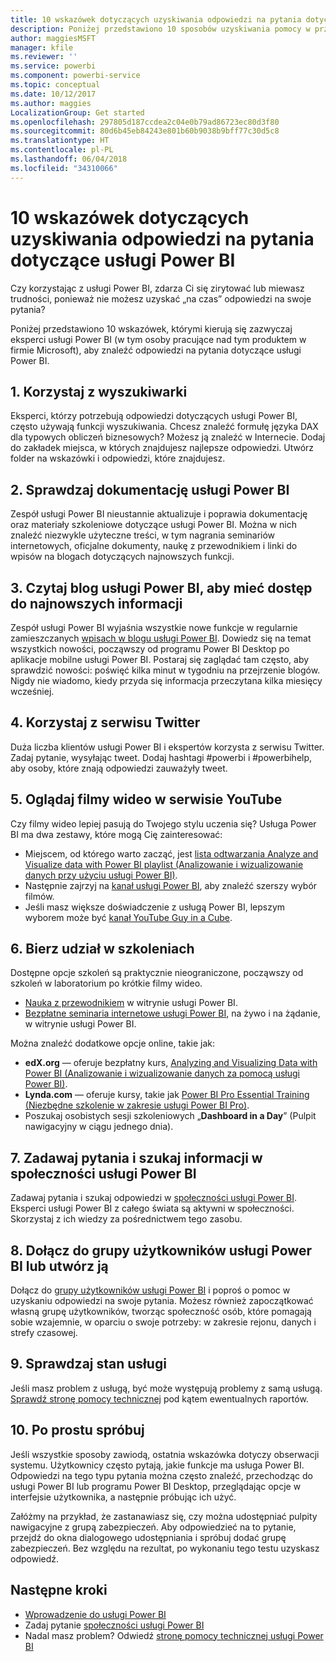 ```yaml
---
title: 10 wskazówek dotyczących uzyskiwania odpowiedzi na pytania dotyczące usługi Power BI
description: Poniżej przedstawiono 10 sposobów uzyskiwania pomocy w przypadku pytań dotyczących sposobu działania usługi Power BI
author: maggiesMSFT
manager: kfile
ms.reviewer: ''
ms.service: powerbi
ms.component: powerbi-service
ms.topic: conceptual
ms.date: 10/12/2017
ms.author: maggies
LocalizationGroup: Get started
ms.openlocfilehash: 297805d187ccdea2c04e0b79ad86723ec80d3f80
ms.sourcegitcommit: 80d6b45eb84243e801b60b9038b9bff77c30d5c8
ms.translationtype: HT
ms.contentlocale: pl-PL
ms.lasthandoff: 06/04/2018
ms.locfileid: "34310066"
---
```

# <a name="10-tips-for-getting-help-with-your-power-bi-questions"></a>10 wskazówek dotyczących uzyskiwania odpowiedzi na pytania dotyczące usługi Power BI
Czy korzystając z usługi Power BI, zdarza Ci się zirytować lub miewasz trudności, ponieważ nie możesz uzyskać „na czas” odpowiedzi na swoje pytania? 

Poniżej przedstawiono 10 wskazówek, którymi kierują się zazwyczaj eksperci usługi Power BI (w tym osoby pracujące nad tym produktem w firmie Microsoft), aby znaleźć odpowiedzi na pytania dotyczące usługi Power BI.

## <a name="1-use-a-search-engine"></a>1. Korzystaj z wyszukiwarki
Eksperci, którzy potrzebują odpowiedzi dotyczących usługi Power BI, często używają funkcji wyszukiwania. Chcesz znaleźć formułę języka DAX dla typowych obliczeń biznesowych? Możesz ją znaleźć w Internecie. Dodaj do zakładek miejsca, w których znajdujesz najlepsze odpowiedzi. Utwórz folder na wskazówki i odpowiedzi, które znajdujesz.


## <a name="2-check-the-power-bi-documentation"></a>2. Sprawdzaj dokumentację usługi Power BI
Zespół usługi Power BI nieustannie aktualizuje i poprawia dokumentację oraz materiały szkoleniowe dotyczące usługi Power BI. Można w nich znaleźć niezwykle użyteczne treści, w tym nagrania seminariów internetowych, oficjalne dokumenty, naukę z przewodnikiem i linki do wpisów na blogach dotyczących najnowszych funkcji.

## <a name="3-read-the-power-bi-blog-for-the-latest-news"></a>3. Czytaj blog usługi Power BI, aby mieć dostęp do najnowszych informacji
Zespół usługi Power BI wyjaśnia wszystkie nowe funkcje w regularnie zamieszczanych [wpisach w blogu usługi Power BI](https://powerbi.microsoft.com/blog/). Dowiedz się na temat wszystkich nowości, począwszy od programu Power BI Desktop po aplikacje mobilne usługi Power BI. Postaraj się zaglądać tam często, aby sprawdzić nowości: poświęć kilka minut w tygodniu na przejrzenie blogów. Nigdy nie wiadomo, kiedy przyda się informacja przeczytana kilka miesięcy wcześniej.

## <a name="4-try-twitter"></a>4. Korzystaj z serwisu Twitter
Duża liczba klientów usługi Power BI i ekspertów korzysta z serwisu Twitter. Zadaj pytanie, wysyłając tweet. Dodaj hashtagi #powerbi i #powerbihelp, aby osoby, które znają odpowiedzi zauważyły tweet.

## <a name="5-watch-videos-on-youtube"></a>5. Oglądaj filmy wideo w serwisie YouTube
Czy filmy wideo lepiej pasują do Twojego stylu uczenia się? Usługa Power BI ma dwa zestawy, które mogą Cię zainteresować:

* Miejscem, od którego warto zacząć, jest [lista odtwarzania Analyze and Visualize data with Power BI playlist (Analizowanie i wizualizowanie danych przy użyciu usługi Power BI)](https://www.youtube.com/playlist?list=PL1N57mwBHtN0JFoKSR0n-tBkUJHeMP2cP).
* Następnie zajrzyj na [kanał usługi Power BI](https://www.youtube.com/user/mspowerbi/videos), aby znaleźć szerszy wybór filmów.
* Jeśli masz większe doświadczenie z usługą Power BI, lepszym wyborem może być [kanał YouTube Guy in a Cube](https://www.youtube.com/channel/UCFp1vaKzpfvoGai0vE5VJ0w).

## <a name="6-attend-training"></a>6. Bierz udział w szkoleniach
Dostępne opcje szkoleń są praktycznie nieograniczone, począwszy od szkoleń w laboratorium po krótkie filmy wideo.

* [Nauka z przewodnikiem](guided-learning/gettingstarted.yml?tutorial-step=1) w witrynie usługi Power BI.
* [Bezpłatne seminaria internetowe usługi Power BI](webinars.md), na żywo i na żądanie, w witrynie usługi Power BI.

Można znaleźć dodatkowe opcje online, takie jak:

* **edX.org** — oferuje bezpłatny kurs, [Analyzing and Visualizing Data with Power BI (Analizowanie i wizualizowanie danych za pomocą usługi Power BI)](https://www.edx.org/course/analyzing-visualizing-data-power-bi-microsoft-dat207x-4).
* **Lynda.com** — oferuje kursy, takie jak [Power BI Pro Essential Training (Niezbędne szkolenie w zakresie usługi Power BI Pro)](https://www.lynda.com/Power-BI-tutorials/Power-BI-Pro-Essential-Training/485820-2.html).
* Poszukaj osobistych sesji szkoleniowych „**Dashboard in a Day**” (Pulpit nawigacyjny w ciągu jednego dnia).

## <a name="7-ask-or-search-in-the-power-bi-community"></a>7. Zadawaj pytania i szukaj informacji w społeczności usługi Power BI
Zadawaj pytania i szukaj odpowiedzi w [społeczności usługi Power BI](http://community.powerbi.com). Eksperci usługi Power BI z całego świata są aktywni w społeczności. Skorzystaj z ich wiedzy za pośrednictwem tego zasobu.

## <a name="8-join-or-create-a-power-bi-user-group"></a>8. Dołącz do grupy użytkowników usługi Power BI lub utwórz ją
Dołącz do [grupy użytkowników usługi Power BI](https://community.powerbi.com/t5/Power-BI-User-Groups/ct-p/Groups) i poproś o pomoc w uzyskaniu odpowiedzi na swoje pytania. Możesz również zapoczątkować własną grupę użytkowników, tworząc społeczność osób, które pomagają sobie wzajemnie, w oparciu o swoje potrzeby: w zakresie rejonu, danych i strefy czasowej.

## <a name="9-check-the-service-status"></a>9. Sprawdzaj stan usługi
Jeśli masz problem z usługą, być może występują problemy z samą usługą. [Sprawdź stronę pomocy technicznej](https://powerbi.microsoft.com/support/) pod kątem ewentualnych raportów.

## <a name="10-just-try-it"></a>10. Po prostu spróbuj
Jeśli wszystkie sposoby zawiodą, ostatnia wskazówka dotyczy obserwacji systemu. Użytkownicy często pytają, jakie funkcje ma usługa Power BI. Odpowiedzi na tego typu pytania można często znaleźć, przechodząc do usługi Power BI lub programu Power BI Desktop, przeglądając opcje w interfejsie użytkownika, a następnie próbując ich użyć.

Załóżmy na przykład, że zastanawiasz się, czy można udostępniać pulpity nawigacyjne z grupą zabezpieczeń. Aby odpowiedzieć na to pytanie, przejdź do okna dialogowego udostępniania i spróbuj dodać grupę zabezpieczeń. Bez względu na rezultat, po wykonaniu tego testu uzyskasz odpowiedź.

## <a name="next-steps"></a>Następne kroki
* [Wprowadzenie do usługi Power BI](service-get-started.md)
* Zadaj pytanie [społeczności usługi Power BI](http://community.powerbi.com/)
* Nadal masz problem? Odwiedź [stronę pomocy technicznej usługi Power BI](https://powerbi.microsoft.com/support/)
